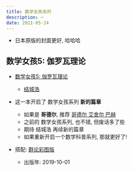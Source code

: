 ```yaml
---
title: 数学女孩系列
description: ~
date: 2021-05-24
---
```


* 日本原版的封面更好, 哈哈哈

## 数学女孩5: 伽罗瓦理论

* [数学女孩5: 伽罗瓦理论](https://book.douban.com/subject/35385260/)
  - [结城浩](https://book.douban.com/author/104541/)

* 这一本开启了 数学女孩系列 **新的篇章**
  - 如果是 **哥德尔**, 推荐 [哥德尔 艾舍尔 巴赫](https://book.douban.com/subject/1291204/)
  - 之前的 数学女孩系列, 也不错, 但废话多了些
  - 期待 结城浩 再续新的篇章
  - 如果重新开启一个数学科普系列, 那就更好了!

* 搭配: [群论彩图版](https://book.douban.com/subject/34879608/)
  - 出版年: 2019-10-01
